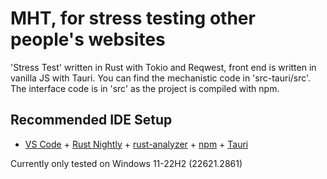 # MHT, for stress testing other people's websites

'Stress Test' written in Rust with Tokio and Reqwest, front end is written in vanilla JS with Tauri. You can find the mechanistic code in 'src-tauri/src'. The interface code is in 'src' as the project is compiled with npm.

## Recommended IDE Setup

- [VS Code](https://code.visualstudio.com/) + [Rust Nightly](https://doc.rust-lang.org/book/appendix-07-nightly-rust.html) + [rust-analyzer](https://marketplace.visualstudio.com/items?itemName=rust-lang.rust-analyzer) + [npm](https://www.npmjs.com/) + [Tauri](https://marketplace.visualstudio.com/items?itemName=tauri-apps.tauri-vscode)

Currently only tested on Windows 11-22H2 (22621.2861)
